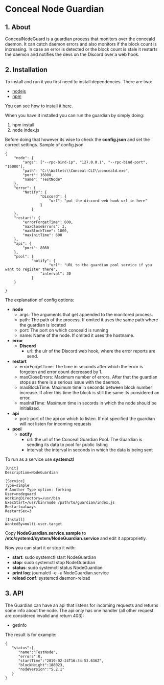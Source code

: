 # Conceal Node Guardian

## 1. About

ConcealNodeGuard is a guardian process that monitors over the conceald daemon. It can catch daemon errors and also monitors if the block count is increasing. In case an error is detected or the block count is stale it restarts the daemon and notifies the devs on the Discord over a web hook.

## 2. Installation

To install and run it you first need to install dependencies. There are two:

* [nodejs](https://nodejs.org/en/)
* [npm](https://www.npmjs.com/)

You can see how to install it [here](https://nodejs.org/en/download/package-manager/).

When you have it installed you can run the guardian by simply doing:

1. npm install
2. node index.js

Before doing that however its wise to check the **config.json** and set the correct settings. Sample of config.json

```
{
	"node": {
		"args": ["--rpc-bind-ip", "127.0.0.1", "--rpc-bind-port", "16000"],
		"path": "C:\\Wallets\\Conceal-CLI\\conceald.exe",
		"port": 16000,
		"name": "TestNode"
	},
	"error": {
		"Notify": {
      			"Discord": {
        			"url": "put the discord web hook url in here"
      			}
    		}
	},
	"restart": {
		"errorForgetTime": 600,
		"maxCloseErrors": 3,
		"maxBlockTime": 1800,
		"maxInitTime": 600	
	},
	"api": {
		"port": 8080
	},
	"pool": {
    		"notify": {
            		"url": "URL to the guardian pool service if you want to register there",
      			"interval": 30
    		}
  	}	
	
}
```

The explanation of config options:

* **node**
  * args: The arguments that get appended to the monitored process.
  * path: The path of the process. If omited it uses the same path where the guardian is located
  * port: The port on which conceald is running
  * name: Name of the node. If omited it uses the hostname.
* **error**
  * **Discord**
  	* url: the ulr of the Discord web hook, where the error reports are send.
* **restart**
  * errorForgetTime: The time in seconds after which the error is forgoten and error count decreased by 1.
  * maxCloseErrors: Maximum number of errors. After that the guardian stops as there is a serious issue with the daemon.
  * maxBlockTime: Maximum time in seconds between block number increase. If afrer this time the block is still the same its considered an error.
  * maxInitTime: Maximum time in secords in which the node should be initialized.
* **api**
  * port: port of the api on which to listen. If not specified the guardian will not listen for incoming requests
* **pool**
  * **notify**
    * url: the url of the Conceal Guardian Pool. The Guardian is sending its data to pool for public listing
    * interval: the interval in seconds in which the data is being sent
  
To run as a service use **systemctl**

```
[Unit]
Description=NodeGuardian

[Service]
Type=simple
# Another Type option: forking
User=nodeguard
WorkingDirectory=/usr/bin
ExecStart=/usr/bin/node /path/to/guardian/index.js
Restart=always
RestartSec=3

[Install]
WantedBy=multi-user.target

```

Copy **NodeGuardian.service.sample** to **/etc/systemd/system/NodeGuardian.service** and edit it approprietly.

Now you can start it or stop it with:

- **start**: sudo systemctl start NodeGuardian
- **stop**: sudo systemctl stop NodeGuardian
- **status**: sudo systemctl status NodeGuardian
- **print log**: journalctl -e -u NodeGuardian.service
- **reload conf**: systemctl daemon-reload

## 3. API

The Guardian can have an api that listens for incoming requests and returns some info about the node. The api only has one handler (all other request are considered invalid and return 403):

* getInfo

The result is for example: 

```
{
   "status":{
      "name":"TestNode",
      "errors":0,
      "startTime":"2019-02-24T16:34:53.636Z",
      "blockHeight":188023,
      "nodeVersion":"5.2.1"
   }
}
```



